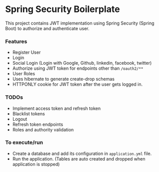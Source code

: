 # Spring Security Boilerplate
This project contains JWT implementation using Spring Security (Spring Boot) to authorize and authenticate user.

### Features
- Register User
- Login
- Social Login (Login with Google, Github, linkedin, facebook, twitter)
- Authorize using JWT token for endpoints other than `/oauth2/**`
- User Roles
- Uses hibernate to generate create-drop schemas
- HTTPONLY cookie for JWT token after the user gets logged in.

### TODOs
- Implement access token and refresh token
- Blacklist tokens
- Logout
- Refresh token endpoints
- Roles and authority validation

### To execute/run
- Create a database and add its configuration in `application.yml` file.
- Run the application. (Tables are auto created and dropped when application is stopped)
